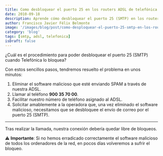 ```yaml
---
title: Como desbloquear el puerto 25 en los routers ADSL de telefónica
date: 2010-09-18
description: Aprende cómo desbloquear el puerto 25 (SMTP) en los routers ADSL de Telefónica con esta guía paso a paso para resolver problemas de envío de correos electrónicos.
author: Francisco Javier Félix Belmonte
image: '/images/blog/post/como-desploquear-el-puerto-25-smtp-en-los-routes-adsl-de-telefonica.webp'
category: 'blog'
tags: [smtp, adsl, telefonica]
isDraft: false
---
```


¿Cuál es el procedimiento para poder desbloquear el puerto 25 (SMTP) cuando Telefónica lo bloquea?

Con estos sencillos pasos, tendremos resuelto el problema en unos minutos:

1. Eliminar el software malicioso que esté enviando SPAM a través de nuestra ADSL.
2. Llamar al teléfono **900 35 70 00**.
3. Facilitar nuestro número de teléfono asignado al ADSL.
4. Solicitar amablemente a la operadora que, una vez eliminado el software malicioso, necesitamos que se desbloquee el envío de correo por el puerto 25 (SMTP).

---

Tras realizar la llamada, nuestra conexión debería quedar libre de bloqueos.

⚠️ **Importante**: Si no hemos erradicado correctamente el software malicioso de todos los ordenadores de la red, en pocos días volveremos a sufrir el bloqueo.

